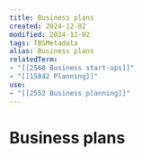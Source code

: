 ```yaml
---
title: Business plans
created: 2024-12-02
modified: 2024-12-02
tags: TBSMetadata
alias: Business plans
relatedTerm:
- "[[2568 Business start-ups]]"
- "[[15842 Planning]]"
use:
- "[[2552 Business planning]]"
---
```

# Business plans
